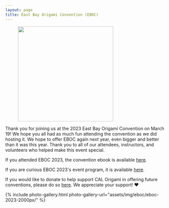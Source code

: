 ```yaml
---
layout: page
title: East Bay Origami Convention (EBOC)
---
```

<figure>
<img style="width: 300px;" src="{{ "assets/img/eboc/squid_photo.jpg" | relative_url }}">
</figure>

Thank you for joining us at the 2023 East Bay Origami Convention on March 19! We hope you all had as much fun attending 
the convention as we did hosting it. We hope to offer EBOC again next year, even bigger and better than it was this 
year. Thank you to all of our attendees, instructors, and volunteers who helped make this event special.

If you attended EBOC 2023, the convention ebook is available [here](https://calorigami.berkeley.edu/eboc-2023/ebook). 

If you are curious EBOC 2023's event program, it is available [here](https://calorigami.berkeley.edu/eboc-2023/program).

If you would like to donate to help support CAL Origami in offering future conventions, please do so [here](https://calorigami.berkeley.edu/donate). 
We appreciate your support! ❤️

{% include photo-gallery.html photo-gallery-url="assets/img/eboc/eboc-2023-2000px/" %}
